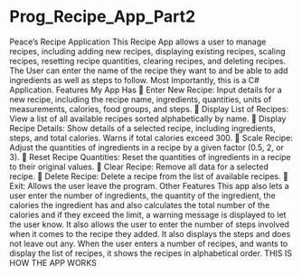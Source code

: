 # Prog_Recipe_App_Part2
Peace’s Recipe Application
This Recipe App allows a user to manage recipes, including adding new recipes, displaying existing recipes, scaling recipes, resetting recipe quantities, clearing recipes, and deleting recipes. The User can enter the name of the recipe they want to and be able to add ingredients as well as steps to follow. Most Importantly, this is a C# Application.
Features My App Has
	Enter New Recipe: Input details for a new recipe, including the recipe name, ingredients, quantities, units of measurements, calories, food groups, and steps.
	Display List of Recipes: View a list of all available recipes sorted alphabetically by name.
	Display Recipe Details: Show details of a selected recipe, including ingredients, steps, and total calories. Warns if total calories exceed 300.
	Scale Recipe: Adjust the quantities of ingredients in a recipe by a given factor (0.5, 2, or 3).
	Reset Recipe Quantities: Reset the quantities of ingredients in a recipe to their original values.
	Clear Recipe: Remove all data for a selected recipe.
	Delete Recipe: Delete a recipe from the list of available recipes.
	Exit: Allows the user leave the program.
Other Features
This app also lets a user enter the number of ingredients, the quantity of the ingredient, the calories the ingredient has and also calculates the total number of the calories and if they exceed the limit, a warning message is displayed to let the user know. 
It also allows the user to enter the number of steps involved when it comes to the recipe they added. It also displays the steps and does not leave out any.
When the user enters a number of recipes, and wants to display the list of recipes, it shows the recipes in alphabetical order. 
THIS IS HOW THE APP WORKS

